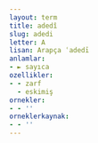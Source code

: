 ```yaml
---
layout: term
title: adedî
slug: adedi
letter: A
lisan: Arapça ʿadedī
anlamlar:
- ► sayıca
ozellikler:
- - zarf
  - eskimiş
ornekler:
- - ''
orneklerkaynak:
- - ''
---
```

